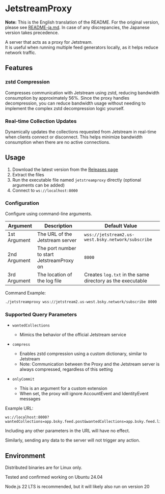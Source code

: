 # JetstreamProxy
**Note:** This is the English translation of the README. For the original version, please see [README-ja.md](README-ja.md). In case of any discrepancies, the Japanese version takes precedence.

A server that acts as a proxy for Jetstream.  
It is useful when running multiple feed generators locally, as it helps reduce network traffic.

## Features

### zstd Compression
Compresses communication with Jetstream using zstd, reducing bandwidth consumption by approximately 56%. Since the proxy handles decompression, you can reduce bandwidth usage without needing to implement the complex zstd decompression logic yourself.

### Real-time Collection Updates
Dynamically updates the collections requested from Jetstream in real-time when clients connect or disconnect. This helps minimize bandwidth consumption when there are no active connections.

## Usage

1. Download the latest version from the [Releases page](https://github.com/tomo-x7/Jetstreamproxy/releases)
2. Extract the files
3. Run the executable file named `jetstreamproxy` directly (optional arguments can be added)
4. Connect to `ws://localhost:8000`

### Configuration
Configure using command-line arguments.

| Argument | Description | Default Value |
|-|-|-|
| 1st Argument | The URL of the Jetstream server | `wss://jetstream2.us-west.bsky.network/subscribe` |
| 2nd Argument | The port number to start JetstreamProxy on | `8000` |  
| 3rd Argument | The location of the log file | Creates `log.txt` in the same directory as the executable |  

Command Example:
```sh
./jetstreamproxy wss://jetstream2.us-west.bsky.network/subscribe 8000 ./log.txt
```

### Supported Query Parameters
- `wantedCollections`
    - Mimics the behavior of the official Jetstream service

- `compress`
    - Enables zstd compression using a custom dictionary, similar to Jetstream
    - Note: Communication between the Proxy and the Jetstream server is always compressed, regardless of this setting

- `onlyCommit`
    - This is an argument for a custom extension
    - When set, the proxy will ignore AccountEvent and IdentityEvent messages
 
Example URL:
```URL
ws://localhost:8000?wantedCollections=app.bsky.feed.post&wantedCollections=app.bsky.feed.like&onlyCommit
```
Including any other parameters in the URL will have no effect.

Similarly, sending any data to the server will not trigger any action.

## Environment
Distributed binaries are for Linux only.

Tested and confirmed working on Ubuntu 24.04

Node.js 22 LTS is recommended, but it will likely also run on version 20
